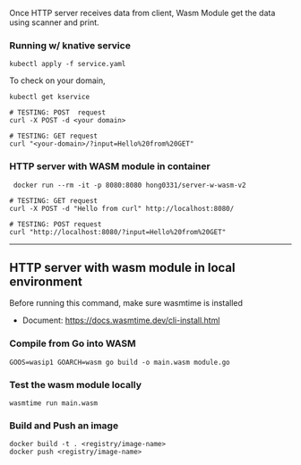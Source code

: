 
Once HTTP server receives data from client, Wasm Module get the data using scanner and print.  


### Running w/ knative service 
```
kubectl apply -f service.yaml
```

To check on your domain, 
```
kubectl get kservice
```

```shell
# TESTING: POST  request
curl -X POST -d <your domain>

# TESTING: GET request
curl "<your-domain>/?input=Hello%20from%20GET"
```



### HTTP server with WASM module in container 
```
 docker run --rm -it -p 8080:8080 hong0331/server-w-wasm-v2
```



```shell 
# TESTING: GET request 
curl -X POST -d "Hello from curl" http://localhost:8080/

# TESTING: POST request 
curl "http://localhost:8080/?input=Hello%20from%20GET"

```



----
## HTTP server with wasm module in local environment 
Before running this command, make sure wasmtime is installed 
- Document: https://docs.wasmtime.dev/cli-install.html

### Compile from Go into WASM 
```
GOOS=wasip1 GOARCH=wasm go build -o main.wasm module.go
```

### Test the wasm module locally 
```
wasmtime run main.wasm
``` 
 
### Build and Push an image 
```
docker build -t . <registry/image-name>
docker push <registry/image-name>
```


